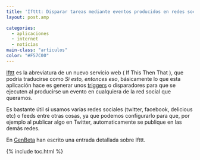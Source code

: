 ```yaml
---
title: 'Ifttt: Disparar tareas mediante eventos producidos en redes sociales'
layout: post.amp

categories:
  - aplicaciones
  - internet
  - noticias
main-class: "articulos"
color: "#F57C00"
---
```

<a target="_blank" href="http://ifttt.com/">Ifttt</a> es la abreviatura de un nuevo servicio web ( If This Then That ), que podría traducirse como *Si esto, entonces eso*, básicamente lo que esta aplicación hace es generar unos [triggers][1] o disparadores para que se ejecuten al producirse un evento en cualquiera de la red social que queramos.

<!--ad-->


Es bastante útil si usamos varias redes sociales (twitter, facebook, delicious etc) o feeds entre otras cosas, ya que podemos configurarlo para que, por ejemplo al publicar algo en Twitter, automaticamente se publique en las demás redes.

En <a target="_blank" href="http://www.genbeta.com/a-fondo/a-fondo-ifttt-alarmas-activadas-mediante-eventos-de-las-redes-sociales">GenBeta</a> han escrito una entrada detallada sobre Ifttt.



 [1]: http://es.wikipedia.org/wiki/Trigger_(base_de_datos)

{% include toc.html %}
